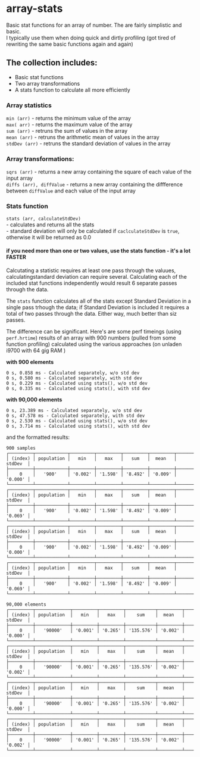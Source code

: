 # array-stats
Basic stat functions for an array of number. 
The are fairly simplistic and basic.  
I typically use them when doing quick and dirtly profiling (got tired of rewriting the same basic functions again and again)  
  
## The collection includes:  
* Basic stat functions  
* Two array transformations  
* A stats function to calculate all more efficiently  
  
### Array statistics  
`min (arr)`   - returns the minimum value of the array  
`max( arr)`   - returns the maximum value of the array  
`sum (arr)`   - retruns the sum of values in the array  
`mean (arr)`  - retruns the arithmetic mean of values in the array  
`stdDev (arr)` - retruns the standard deviation of values in the array  

### Array transformations:
`sqrs (arr)`  - returns a new array containing the square of each value of the input array  
`diffs (arr), diffValue`   - returns a new array containing the diffference between `diffValue` and each value of the input array  

### Stats function  
`stats (arr, calculateStdDev)`  
    - calculates and returns all the stats  
    - standard deviation will only be calculated if `caclculateStdDev` is `true`, otherwise it will be returned as 0.0  
#### if you need more than one or two values, use the stats function - it's a lot FASTER     
Calcutating a statistic requires at least one pass through the valuues,  calculatingstandard deviation can require several.
Calculating each of the included stat functions independently would result 6 separate passes through the data.

The `stats` function calculates all of the stats except Standard Deviation in a single pass trhough the data; if Standard Deviation is included it requires a total of two passes through the data. Either way, much better than siz passes.  


The difference can be significant. 
Here's are some perf timeings (using `perf.hrtime`) results of an array with 900 numbers (pulled from some function profiling) calculated using the various approaches  (on unladen i9700 with 64 gig RAM )  

__with 900 elements__  
```
0 s, 0.858 ms - Calculated separately, w/o std dev
0 s, 0.580 ms - Calculated separately, with std dev
0 s, 0.229 ms - Calculated using stats(), w/o std dev
0 s, 0.335 ms - Calculated using stats(), with std dev
```  
__with 90,000 elements__   
```
0 s, 23.389 ms - Calculated separately, w/o std dev
0 s, 47.578 ms - Calculated separately, with std dev
0 s, 2.530 ms - Calculated using stats(), w/o std dev
0 s, 3.714 ms - Calculated using stats(), with std dev
```



and the formatted results:  
```
900 samples
┌─────────┬────────────┬─────────┬─────────┬─────────┬─────────┬─────────┐
│ (index) │ population │   min   │   max   │   sum   │  mean   │ stdDev  │
├─────────┼────────────┼─────────┼─────────┼─────────┼─────────┼─────────┤
│    0    │   '900'    │ '0.002' │ '1.598' │ '8.492' │ '0.009' │ '0.000' │
└─────────┴────────────┴─────────┴─────────┴─────────┴─────────┴─────────┘
┌─────────┬────────────┬─────────┬─────────┬─────────┬─────────┬─────────┐
│ (index) │ population │   min   │   max   │   sum   │  mean   │ stdDev  │
├─────────┼────────────┼─────────┼─────────┼─────────┼─────────┼─────────┤
│    0    │   '900'    │ '0.002' │ '1.598' │ '8.492' │ '0.009' │ '0.069' │
└─────────┴────────────┴─────────┴─────────┴─────────┴─────────┴─────────┘
┌─────────┬────────────┬─────────┬─────────┬─────────┬─────────┬─────────┐
│ (index) │ population │   min   │   max   │   sum   │  mean   │ stdDev  │
├─────────┼────────────┼─────────┼─────────┼─────────┼─────────┼─────────┤
│    0    │   '900'    │ '0.002' │ '1.598' │ '8.492' │ '0.009' │ '0.000' │
└─────────┴────────────┴─────────┴─────────┴─────────┴─────────┴─────────┘
┌─────────┬────────────┬─────────┬─────────┬─────────┬─────────┬─────────┐
│ (index) │ population │   min   │   max   │   sum   │  mean   │ stdDev  │
├─────────┼────────────┼─────────┼─────────┼─────────┼─────────┼─────────┤
│    0    │   '900'    │ '0.002' │ '1.598' │ '8.492' │ '0.009' │ '0.069' │
└─────────┴────────────┴─────────┴─────────┴─────────┴─────────┴─────────┘

90,000 elements
┌─────────┬─────────────┬─────────┬─────────┬───────────┬─────────┬─────────┐
│ (index) │ population  │   min   │   max   │    sum    │  mean   │ stdDev  │
├─────────┼─────────────┼─────────┼─────────┼───────────┼─────────┼─────────┤
│    0    │   '90000'   │ '0.001' │ '0.265' │ '135.576' │ '0.002' │ '0.000' │
└─────────┴─────────────┴─────────┴─────────┴───────────┴─────────┴─────────┘
┌─────────┬─────────────┬─────────┬─────────┬───────────┬─────────┬─────────┐
│ (index) │ population  │   min   │   max   │    sum    │  mean   │ stdDev  │
├─────────┼─────────────┼─────────┼─────────┼───────────┼─────────┼─────────┤
│    0    │   '90000'   │ '0.001' │ '0.265' │ '135.576' │ '0.002' │ '0.002' │
└─────────┴─────────────┴─────────┴─────────┴───────────┴─────────┴─────────┘
┌─────────┬─────────────┬─────────┬─────────┬───────────┬─────────┬─────────┐
│ (index) │ population  │   min   │   max   │    sum    │  mean   │ stdDev  │
├─────────┼─────────────┼─────────┼─────────┼───────────┼─────────┼─────────┤
│    0    │   '90000'   │ '0.001' │ '0.265' │ '135.576' │ '0.002' │ '0.000' │
└─────────┴─────────────┴─────────┴─────────┴───────────┴─────────┴─────────┘
┌─────────┬─────────────┬─────────┬─────────┬───────────┬─────────┬─────────┐
│ (index) │ population  │   min   │   max   │    sum    │  mean   │ stdDev  │
├─────────┼─────────────┼─────────┼─────────┼───────────┼─────────┼─────────┤
│    0    │   '90000'   │ '0.001' │ '0.265' │ '135.576' │ '0.002' │ '0.002' │
└─────────┴─────────────┴─────────┴─────────┴───────────┴─────────┴─────────┘
```


